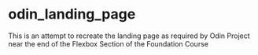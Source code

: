 # odin_landing_page

This is an attempt to recreate the landing page as required by Odin Project near the end of the Flexbox Section of the Foundation Course
